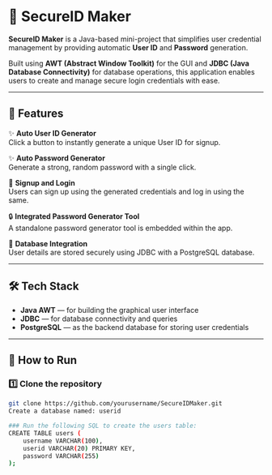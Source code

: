 # 🔐 SecureID Maker

**SecureID Maker** is a Java-based mini-project that simplifies user credential management by providing automatic **User ID** and **Password** generation.

Built using **AWT (Abstract Window Toolkit)** for the GUI and **JDBC (Java Database Connectivity)** for database operations, this application enables users to create and manage secure login credentials with ease.

---

## 📌 Features

✨ **Auto User ID Generator**  
Click a button to instantly generate a unique User ID for signup.

✨ **Auto Password Generator**  
Generate a strong, random password with a single click.

📝 **Signup and Login**  
Users can sign up using the generated credentials and log in using the same.

🔒 **Integrated Password Generator Tool**  
A standalone password generator tool is embedded within the app.

💾 **Database Integration**  
User details are stored securely using JDBC with a PostgreSQL database.

---

## 🛠️ Tech Stack

- **Java AWT** — for building the graphical user interface  
- **JDBC** — for database connectivity and queries  
- **PostgreSQL** — as the backend database for storing user credentials

---

## 📖 How to Run

### 1️⃣ Clone the repository

```bash
git clone https://github.com/yourusername/SecureIDMaker.git
Create a database named: userid

### Run the following SQL to create the users table:
CREATE TABLE users (
    username VARCHAR(100),
    userid VARCHAR(20) PRIMARY KEY,
    password VARCHAR(255)
);

